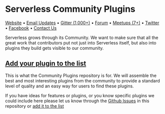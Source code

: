# Serverless Community Plugins

[Website](http://www.serverless.com) • [Email Updates](http://eepurl.com/b8dv4P) • [Gitter (1,000+)](https://gitter.im/serverless/serverless) • [Forum](http://forum.serverless.com) • [Meetups (7+)](https://github.com/serverless-meetups/main) • [Twitter](https://twitter.com/goserverless) • [Facebook](https://www.facebook.com/serverless) • [Contact Us](mailto:team@serverless.com)

Serverless grows through its Community. We want to make sure that all the great work that contributors put not just into Serverless itself, but also into plugins they build gets visible to our community.

## [Add your plugin to the list](https://github.com/serverless/community-plugins/edit/master/plugins.json)

This is what the Community Plugins repository is for. We will assemble the best and most interesting plugins from the community to provide a standard level of quality and an easy way for users to find these plugins.

If you have ideas for features or plugins, or you know specific plugins we could include here please let us know through the [Github Issues](https://github.com/serverless/community-plugins/issues) in this repository or [add it to the list](https://github.com/serverless/community-plugins/edit/master/plugins.json)
